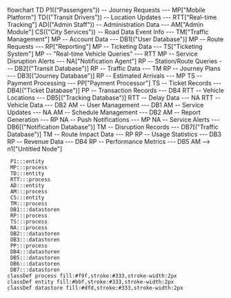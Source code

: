 flowchart TD
    P1(("Passengers")) -- Journey Requests --- MP["Mobile Platform"]
    TD(("Transit Drivers")) -- Location Updates --- RTT["Real-time Tracking"]
    AD(("Admin Staff")) -- Administration Data --- AM["Admin Module"]
    CS(("City Services")) -- Road Data Event Info --- TM["Traffic Management"]
    MP -- Account Data --- DB1[("User Database")]
    MP -- Route Requests --- RP["Reporting"]
    MP -- Ticketing Data --- TS["Ticketing System"]
    MP -- "Real-time Vehicle Queries" --- RTT
    MP -- Service Disruption Alerts --- NA["Notification Agent"]
    RP -- Station/Route Queries --- DB2[("Transit Database")]
    RP -- Traffic Data --- TM
    RP -- Journey Plans --- DB3[("Journey Database")]
    RP -- Estimated Arrivals --- MP
    TS -- Payment Processing --- PP["Payment Processor"]
    TS -- Ticket Records --- DB4[("Ticket Database")]
    PP -- Transaction Records --- DB4
    RTT -- Vehicle Locations --- DB5[("Tracking Database")]
    RTT -- Delay Data --- NA
    RTT -- Vehicle Data --- DB2
    AM -- User Management --- DB1
    AM -- Service Updates --- NA
    AM -- Schedule Management --- DB2
    AM -- Report Generation --- RP
    NA -- Push Notifications --- MP
    NA -- Service Alerts --- DB6[("Notification Database")]
    TM -- Disruption Records --- DB7[("Traffic Database")]
    TM -- Route Impact Data --- RP
    RP -- Usage Statistics --- DB3
    RP -- Revenue Data --- DB4
    RP -- Performance Metrics --- DB5
    AM --> n1["Untitled Node"]

     P1:::entity
     MP:::process
     TD:::entity
     RTT:::process
     AD:::entity
     AM:::process
     CS:::entity
     TM:::process
     DB1:::datastoren
     RP:::process
     TS:::process
     NA:::process
     DB2:::datastoren
     DB3:::datastoren
     PP:::process
     DB4:::datastoren
     DB5:::datastoren
     DB6:::datastoren
     DB7:::datastoren
    classDef process fill:#f9f,stroke:#333,stroke-width:2px
    classDef entity fill:#bbf,stroke:#333,stroke-width:2px
    classDef datastore fill:#dfd,stroke:#333,stroke-width:2px



